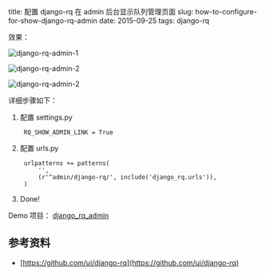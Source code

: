 title: 配置 django-rq 在 admin 后台显示队列管理页面
slug: how-to-configure-for-show-django-rq-admin
date: 2015-09-25
tags: django-rq

效果：

![django-rq-admin-1](/static/images/django/django-rq-admin-1.png)

![django-rq-admin-2](/static/images/django/django-rq-admin-2.png)

![django-rq-admin-2](/static/images/django/django-rq-admin-3.png)


详细步骤如下：

1. 配置 settings.py

        RQ_SHOW_ADMIN_LINK = True

2. 配置 urls.py

        urlpatterns += patterns(
            '',
            (r'^admin/django-rq/', include('django_rq.urls')),
        )

3. Done!

Demo 项目： [django_rq_admin](https://github.com/mozillazg/django-simple-projects/tree/master/projects/django_rq_admin)


## 参考资料

* [https://github.com/ui/django-rq](https://github.com/ui/django-rq)
